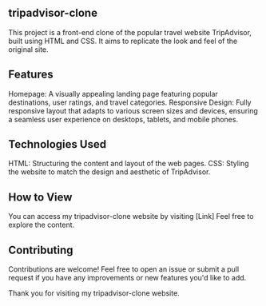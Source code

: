 ## tripadvisor-clone

This project is a front-end clone of the popular travel website TripAdvisor, built using HTML and CSS. It aims to replicate the look and feel of the original site.

## Features

Homepage: A visually appealing landing page featuring popular destinations, user ratings, and travel categories.
Responsive Design: Fully responsive layout that adapts to various screen sizes and devices, ensuring a seamless user experience on desktops, tablets, and mobile phones.

## Technologies Used

HTML: Structuring the content and layout of the web pages.
CSS: Styling the website to match the design and aesthetic of TripAdvisor.

## How to View
You can access my tripadvisor-clone website by visiting [Link] Feel free to explore the content.

## Contributing
Contributions are welcome! Feel free to open an issue or submit a pull request if you have any improvements or new features you'd like to add.

Thank you for visiting my tripadvisor-clone website.
